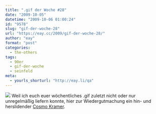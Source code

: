```yaml
---
title: ".gif der Woche #28"
date: "2009-10-05"
datetime: "2009-10-06 01:00:24"
id: "9578"
slug: "gif-der-woche-28"
url: "https://eay.cc/2009/gif-der-woche-28/"
author: "eay"
format: "post"
categories:
  - the-others
tags:
  - 90er
  - gif-der-woche
  - seinfeld
meta:
  - yourls_shorturl: "http://eay.li/qa"
---
```


![](https://eay.cc/uploads/2009/kramerslide.gif) Weil ich euch euer wöchentliches .gif zuletzt nicht oder nur unregelmäßig liefern konnte, hier zur Wiedergutmachung ein hin- und herslidender [Cosmo Kramer](http://de.wikipedia.org/wiki/Seinfeld#Cosmo_Kramer).
